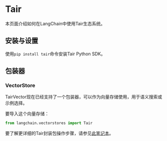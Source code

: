 # Tair

本页面介绍如何在LangChain中使用Tair生态系统。

## 安装与设置

使用`pip install tair`命令安装Tair Python SDK。

## 包装器

### VectorStore

TairVector现在已经支持了一个包装器，可以作为向量存储使用，用于语义搜索或示例选择。

要导入这个向量存储：
```python
from langchain.vectorstores import Tair
```
要了解更详细的Tair封装包操作步骤，请参见[此笔记本](../modules/indexes/vectorstores/examples/tair.ipynb)。